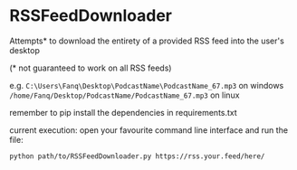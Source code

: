 # RSSFeedDownloader
Attempts* to download the entirety of a provided RSS feed into the user's desktop 

(\* not guaranteed to work on all RSS feeds)

e.g. 
`C:\Users\Fanq\Desktop\PodcastName\PodcastName_67.mp3` on windows
`/home/Fanq/Desktop/PodcastName/PodcastName_67.mp3` on linux




remember to pip install the dependencies in requirements.txt

current execution:
open your favourite command line interface and run the file:
```
python path/to/RSSFeedDownloader.py https://rss.your.feed/here/
```
